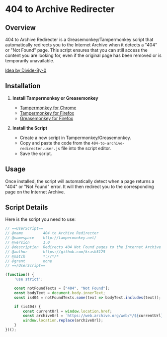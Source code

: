 # 404 to Archive Redirecter

## Overview

404 to Archive Redirecter is a Greasemonkey/Tampermonkey script that automatically redirects you to the Internet Archive when it detects a "404" or "Not Found" page. This script ensures that you can still access the content you are looking for, even if the original page has been removed or is temporarily unavailable.

[Idea by Divide-By-0](https://example.com)


## Installation

1. **Install Tampermonkey or Greasemonkey**

   - [Tampermonkey for Chrome](https://chrome.google.com/webstore/detail/dhdgffkkebhmkfjojejmpbldmpobfkfo)
   - [Tampermonkey for Firefox](https://addons.mozilla.org/en-US/firefox/addon/tampermonkey/)
   - [Greasemonkey for Firefox](https://addons.mozilla.org/en-US/firefox/addon/greasemonkey/)

2. **Install the Script**

   - Create a new script in Tampermonkey/Greasemonkey.
   - Copy and paste the code from the `404-to-archive-redirecter.user.js` file into the script editor.
   - Save the script.

## Usage

Once installed, the script will automatically detect when a page returns a "404" or "Not Found" error. It will then redirect you to the corresponding page on the Internet Archive.

## Script Details

Here is the script you need to use:

```javascript
// ==UserScript==
// @name         404 to Archive Redirecter
// @namespace    http://tampermonkey.net/
// @version      1.0
// @description  Redirects 404 Not Found pages to the Internet Archive Wayback Machine
// @author       https://github.com/krash3125
// @match        *://*/*
// @grant        none
// ==/UserScript==

(function() {
    'use strict';

    const notFoundTexts = ["404", "Not Found"];
    const bodyText = document.body.innerText;
    const is404 = notFoundTexts.some(text => bodyText.includes(text));

    if (is404) {
        const currentUrl = window.location.href;
        const archiveUrl = `https://web.archive.org/web/*/${currentUrl}`;
        window.location.replace(archiveUrl);
    }
})();
```


